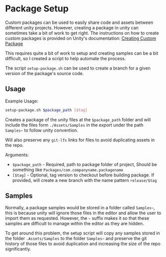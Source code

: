 # Package Setup

Custom packages can be used to easily share code and assets between different
unity projects. However, creating a package in unity can sometimes take
a bit of work to get right. The instructions on how to create custom
packages is provided on Unity's documentation:
[Creating Custom Package](https://docs.unity3d.com/2022.1/Documentation/Manual/CustomPackages.html)

This requires quite a bit of work to setup and creating samples can be
a bit difficult, so I created a script to help automate the process.

The script `setup-package.sh` can be used to create a branch
for a given version of the package's source code.

## Usage

Example Usage:

```bash
setup-package.sh $package_path [$tag]
```

Creates a package of the unity files at the `$package_path` folder
and will include the files form `./Assets/Samples` in the export
under the path `Samples~` to follow unity convention.

Will also preserve any `git-lfs` links for files to avoid
duplicating assets in the repo.

Arguments:

* `$package_path` - Required, path to package folder of project,
      Should be something like `Packages/com.companyname.packagename`
* `[$tag]` - Optional, tag version to checkout before building
      package. If provided, will create a new branch with
      the name pattern `release/$tag`

## Samples

Normally, a package samples would be stored in a folder called `Samples~`, this
is because unity will ignore those files in the editor and allow the user
to import them as requested. However, the `~` suffix makes it so that these
samples are difficult to manage within the editor as they are hidden.

To get around this problem, the setup script will copy any samples stored
in the folder `.Assets/Samples` to the folder `Samples~` and preserve
the git history of those files to avoid duplication and increasing the size of
the repo significantly.
